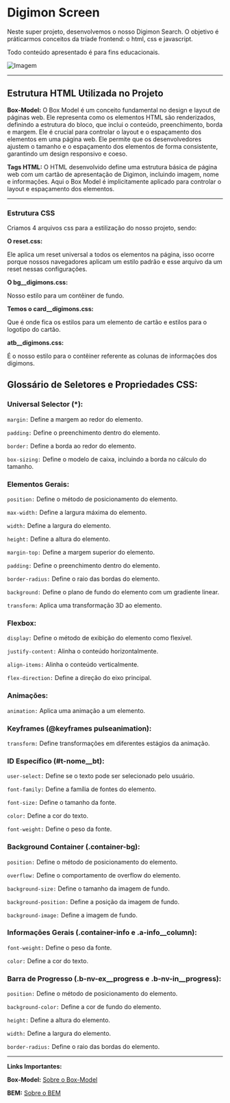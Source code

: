 # Digimon Screen

Neste super projeto, desenvolvemos o nosso Digimon Search. O objetivo é práticarmos conceitos da tríade frontend: o html, css e javascript.

Todo conteúdo apresentado é para fins educacionais.

![Imagem](https://i.imgur.com/sZstEdN.jpg)  

___________________________________________________________________

## Estrutura HTML Utilizada no Projeto

**Box-Model:**
O Box Model é um conceito fundamental no design e layout de páginas web. Ele representa como os elementos HTML são renderizados, definindo a estrutura do bloco, que inclui o conteúdo, preenchimento, borda e margem. Ele é crucial para controlar o layout e o espaçamento dos elementos em uma página web. Ele permite que os desenvolvedores ajustem o tamanho e o espaçamento dos elementos de forma consistente, garantindo um design responsivo e coeso.

**Tags HTML:**
O HTML desenvolvido define uma estrutura básica de página web com um cartão de apresentação de Digimon, incluindo imagem, nome e informações. Aqui o Box Model é implicitamente aplicado para controlar o layout e espaçamento dos elementos.
___________________________________________________________________

### Estrutura CSS

Criamos 4 arquivos css para a estilização do nosso projeto, sendo:

**O reset.css:**

Ele aplica um reset universal a todos os elementos na página, isso ocorre porque nossos navegadores aplicam um estilo padrão e esse arquivo da um reset nessas configurações.

**O bg__digimons.css:**

Nosso estilo para um contêiner de fundo.

**Temos o card__digimons.css:**

Que é onde fica os estilos para um elemento de cartão e estilos para o logotipo do cartão.

**atb__digimons.css:**

É o nosso estilo para o contêiner referente as colunas de informações dos digimons.



## **Glossário de Seletores e Propriedades CSS:**

### **Universal Selector (*):**

<code>margin:</code> Define a margem ao redor do elemento.

<code>padding:</code> Define o preenchimento dentro do elemento.

<code>border:</code> Define a borda ao redor do elemento.

<code>box-sizing:</code> Define o modelo de caixa, incluindo a borda no cálculo do tamanho.


### **Elementos Gerais:**

<code>position:</code> Define o método de posicionamento do elemento.

<code>max-width:</code> Define a largura máxima do elemento.

<code>width:</code> Define a largura do elemento.

<code>height:</code> Define a altura do elemento.

<code>margin-top:</code> Define a margem superior do elemento.

<code>padding:</code> Define o preenchimento dentro do elemento.

<code>border-radius:</code> Define o raio das bordas do elemento.

<code>background:</code> Define o plano de fundo do elemento com um gradiente linear.

<code>transform:</code> Aplica uma transformação 3D ao elemento.


### **Flexbox:**

<code>display:</code> Define o método de exibição do elemento como flexível.

<code>justify-content:</code> Alinha o conteúdo horizontalmente.

<code>align-items:</code> Alinha o conteúdo verticalmente.

<code>flex-direction:</code> Define a direção do eixo principal.


### **Animações:**

<code>animation:</code> Aplica uma animação a um elemento.


### **Keyframes (@keyframes pulseanimation):**

<code>transform:</code> Define transformações em diferentes estágios da animação.


### **ID Específico (#t-nome__bt):**

<code>user-select:</code> Define se o texto pode ser selecionado pelo usuário.

<code>font-family:</code> Define a família de fontes do elemento.

<code>font-size:</code> Define o tamanho da fonte.

<code>color:</code> Define a cor do texto.

<code>font-weight:</code> Define o peso da fonte.


### **Background Container (.container-bg):**

<code>position:</code> Define o método de posicionamento do elemento.

<code>overflow:</code> Define o comportamento de overflow do elemento.

<code>background-size:</code> Define o tamanho da imagem de fundo.

<code>background-position:</code> Define a posição da imagem de fundo.

<code>background-image:</code> Define a imagem de fundo.


### **Informações Gerais (.container-info e .a-info__column):**

<code>font-weight:</code> Define o peso da fonte.

<code>color:</code> Define a cor do texto.


### **Barra de Progresso (.b-nv-ex__progress e .b-nv-in__progress):**

<code>position:</code> Define o método de posicionamento do elemento.

<code>background-color:</code> Define a cor de fundo do elemento.

<code>height:</code> Define a altura do elemento.

<code>width:</code> Define a largura do elemento.

<code>border-radius:</code> Define o raio das bordas do elemento.
____________________________________________________________________

**Links Importantes:**

**Box-Model:** [Sobre o Box-Model](https://developer.mozilla.org/pt-BR/docs/Web/CSS/CSS_box_model/Introduction_to_the_CSS_box_model)

**BEM:** [Sobre o BEM](https://desenvolvimentoparaweb.com/css/bem/)